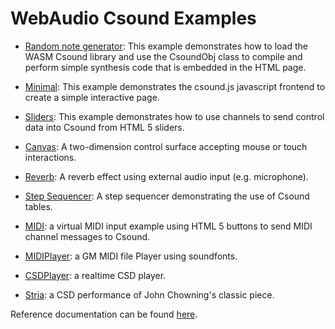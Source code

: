 WebAudio Csound Examples
========================

-   [Random note generator](randgen.html): This example demonstrates how
    to load the WASM Csound library and use the CsoundObj class to
    compile and perform simple synthesis code that is embedded in the
    HTML page.

-   [Minimal](minimal.html): This example demonstrates the csound.js
    javascript frontend to create a simple interactive page.

-   [Sliders](sliders.html): This example demonstrates how to use
    channels to send control data into Csound from HTML 5 sliders.

-   [Canvas](canvas.html): A two-dimension control surface accepting
    mouse or touch interactions.

-   [Reverb](reverb.html): A reverb effect using external audio input
    (e.g. microphone).

-   [Step Sequencer](tabex.html): A step sequencer demonstrating the use
    of Csound tables.

-   [MIDI](midi.html): a virtual MIDI input example using HTML 5 buttons
    to send MIDI channel messages to Csound.

-   [MIDIPlayer](midiplayer.html): a GM MIDI file Player using
    soundfonts.

-   [CSDPlayer](csdplayer.html): a realtime CSD player.

-   [Stria](stria.html): a CSD performance of John Chowning's classic
    piece.

Reference documentation can be found [here](docs/index.html).
